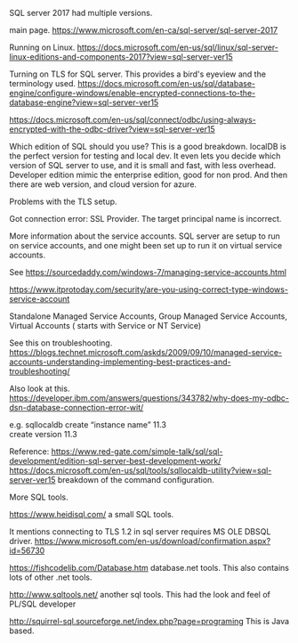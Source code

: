 


SQL server 2017 had multiple versions.



main page. 
https://www.microsoft.com/en-ca/sql-server/sql-server-2017

Running on Linux.
https://docs.microsoft.com/en-us/sql/linux/sql-server-linux-editions-and-components-2017?view=sql-server-ver15

Turning on TLS for SQL server.  This provides a bird's eyeview and the terminology used.
https://docs.microsoft.com/en-us/sql/database-engine/configure-windows/enable-encrypted-connections-to-the-database-engine?view=sql-server-ver15

https://docs.microsoft.com/en-us/sql/connect/odbc/using-always-encrypted-with-the-odbc-driver?view=sql-server-ver15

Which edition of SQL should you use?  This is a good breakdown.
localDB is the perfect version for testing and local dev. It even lets you decide which version of SQL server to use, and it is small and fast, with less overhead.  
Developer edition mimic the enterprise edition, good for non prod.
And then there are web version, and cloud version for azure.


Problems with the TLS setup.

Got connection error:  SSL Provider. The target principal name is incorrect.



More information about the service accounts.
SQL server are setup to run on service accounts, and one might been set up to run it on virtual service accounts.

See 
https://sourcedaddy.com/windows-7/managing-service-accounts.html

https://www.itprotoday.com/security/are-you-using-correct-type-windows-service-account


Standalone Managed Service Accounts, Group Managed Service Accounts, Virtual Accounts ( starts with Service or NT Service)

See this on troubleshooting.
https://blogs.technet.microsoft.com/askds/2009/09/10/managed-service-accounts-understanding-implementing-best-practices-and-troubleshooting/

Also look at this.
https://developer.ibm.com/answers/questions/343782/why-does-my-odbc-dsn-database-connection-error-wit/



e.g. sqllocaldb create “instance name” 11.3  
create version 11.3

Reference:
https://www.red-gate.com/simple-talk/sql/sql-development/edition-sql-server-best-development-work/
https://docs.microsoft.com/en-us/sql/tools/sqllocaldb-utility?view=sql-server-ver15  breakdown of the command configuration.



More SQL tools.

https://www.heidisql.com/  a small SQL tools.

It mentions connecting to TLS 1.2 in sql server requires MS OLE DBSQL driver.
https://www.microsoft.com/en-us/download/confirmation.aspx?id=56730

https://fishcodelib.com/Database.htm database.net tools.   This also contains lots of other .net tools.

http://www.sqltools.net/ another sql tools. This had the look and feel of PL/SQL developer 

http://squirrel-sql.sourceforge.net/index.php?page=programing This is Java based. 
